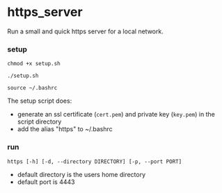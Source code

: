 # https_server
Run a small and quick https server for a local network.

### setup
`chmod +x setup.sh`

`./setup.sh`

`source ~/.bashrc`

The setup script does:
* generate an ssl certificate (`cert.pem`) and private key (`key.pem`) in the script directory
* add the alias "https" to ~/.bashrc

### run
`https [-h] [-d, --directory DIRECTORY] [-p, --port PORT]`

* default directory is the users home directory
* default port is 4443
